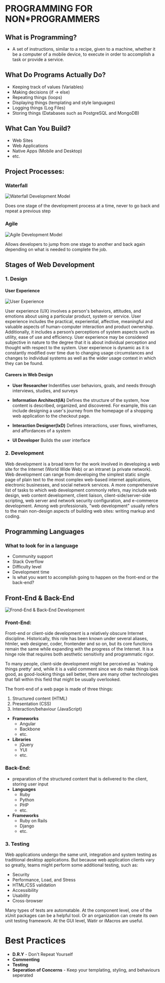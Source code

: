 # PROGRAMMING FOR NON*PROGRAMMERS

## What is Programming?
* A set of instructions, similar to a recipe, given to a machine, whether it be a computer of a mobile device, to execute in order to accomplish a task or provide a service.

## What Do Programs Actually Do?
* Keeping track of values (Variables)
* Making decisions (if -> else)
* Repeating things (loops)
* Displaying things (templating and style languages)
* Logging things (Log Files)
* Storing things (Databases such as PostgreSQL and MongoDB)

## What Can You Build?
* Web Sites
* Web Applications
* Native Apps (Mobile and Desktop)
* etc.

## Project Processes:
### Waterfall
![Waterfall Development Model](http://www.learnaccessvba.com/images/application_development/Waterfall_model.png)

Does one stage of the development process at a time, never to go back and repeat a previous step

### Agile
![Agile Development Model](http://www.tplex.com/images/tplex/AgileDevelopment.png)
	
Allows developers to jump from one stage to another and back again depending on what is needed to complete the job.

## Stages of Web Development

### 1. Design

#### User Experience

![User Experience](http://www.everyinteraction.com/wp-content/uploads/2012/10/ux-diagram.png)

User experience (UX) involves a person's behaviors, attitudes, and emotions about using a particular product, system or service. User experience includes the practical, experiential, affective, meaningful and valuable aspects of human-computer interaction and product ownership. Additionally, it includes a person’s perceptions of system aspects such as utility, ease of use and efficiency. User experience may be considered subjective in nature to the degree that it is about individual perception and thought with respect to the system. User experience is dynamic as it is constantly modified over time due to changing usage circumstances and changes to individual systems as well as the wider usage context in which they can be found.  
  
#### Careers in Web Design
* **User Researcher** Indentifies user behaviors, goals, and needs through interviews, studies, and surveys

* **Information Architect(IA)** Defines the structure of the system, how content is described, organized, and discovered. For example, this can include designing a user's journey from the homepage of a shopping web application to the checkout page.

* **Interaction Designer(IxD)** Defines interactions, user flows, wireframes, and affordances of a system

* **UI Developer** Builds the user interface

### 2. Development

Web development is a broad term for the work involved in developing a web site for the Internet (World Wide Web) or an intranet (a private network). Web development can range from developing the simplest static single page of plain text to the most complex web-based internet applications, electronic businesses, and social network services. A more comprehensive list of tasks to which web development commonly refers, may include web design, web content development, client liaison, client-side/server-side scripting, web server and network security configuration, and e-commerce development. Among web professionals, "web development" usually refers to the main non-design aspects of building web sites: writing markup and coding.


## Programming Languages
### What to look for in a language
* Community support
* Stack Overflow
* Difficulty level
* Development time
* Is what you want to accomplish going to happen on the front-end or the back-end?

## Front-End & Back-End

![Frond-End & Back-End Development](http://signedon.com/wp-content/uploads/2012/07/signedon-frontend-backend1.png)

### Front-End:
Front-end or client-side development is a relatively obscure Internet discipline. Historically, this role has been known under several aliases, htmler, web designer, coder, frontender and so on, but its core functions remain the same while expanding with the progress of the Internet. It is a hinge role that requires both aesthetic sensitivity and programmatic rigor.

To many people, client-side development might be perceived as 'making things pretty' and, while it is a valid comment since we do make things look good, as good-looking things sell better, there are many other technologies that fall within this field that might be usually overlooked. 

The front-end of a web page is made of three things:  
1. Structured content (HTML)  
2. Presentation (CSS)  
3. Interaction/behaviour (JavaScript)

* **Frameworks**
	* Angular
	* Backbone
	* etc.
* **Libraries**
	* jQuery
	* YUI
	* etc.


### Back-End:
* preparation of the structured content that is delivered to the client, storing user input
* **Languages**
	* Ruby
	* Python
	* PHP
	* etc.
* **Frameworks**
	* Ruby on Rails
	* Django
	* etc.

### 3. Testing

Web applications undergo the same unit, integration and system testing as traditional desktop applications. But because web application clients vary so greatly, teams might perform some additional testing, such as: 

* Security
* Performance, Load, and Stress
* HTML/CSS validation
* Accessibility
* Usability
* Cross-browser

Many types of tests are automatable. At the component level, one of the xUnit packages can be a helpful tool. Or an organization can create its own unit testing framework. At the GUI level, Watir or iMacros are useful.

# Best Practices
* **D.R.Y** - Don't Repeat Yourself
* **Commenting**
* **Testing**
* **Seperation of Concerns** - Keep your templating, styling, and behaviours seperated


